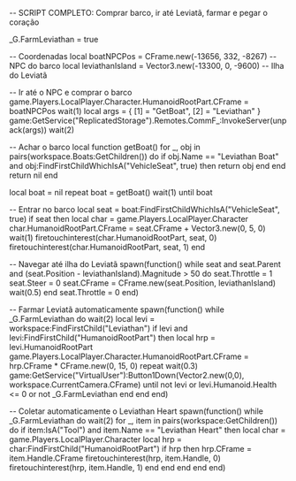 -- SCRIPT COMPLETO: Comprar barco, ir até Leviatã, farmar e pegar o coração

_G.FarmLeviathan = true

-- Coordenadas
local boatNPCPos = CFrame.new(-13656, 332, -8267) -- NPC do barco
local leviathanIsland = Vector3.new(-13300, 0, -9600) -- Ilha do Leviatã

-- Ir até o NPC e comprar o barco
game.Players.LocalPlayer.Character.HumanoidRootPart.CFrame = boatNPCPos
wait(1)
local args = {
    [1] = "GetBoat",
    [2] = "Leviathan"
}
game:GetService("ReplicatedStorage").Remotes.CommF_:InvokeServer(unpack(args))
wait(2)

-- Achar o barco
local function getBoat()
    for _, obj in pairs(workspace.Boats:GetChildren()) do
        if obj.Name == "Leviathan Boat" and obj:FindFirstChildWhichIsA("VehicleSeat", true) then
            return obj
        end
    end
    return nil
end

local boat = nil
repeat boat = getBoat() wait(1) until boat

-- Entrar no barco
local seat = boat:FindFirstChildWhichIsA("VehicleSeat", true)
if seat then
    local char = game.Players.LocalPlayer.Character
    char.HumanoidRootPart.CFrame = seat.CFrame + Vector3.new(0, 5, 0)
    wait(1)
    firetouchinterest(char.HumanoidRootPart, seat, 0)
    firetouchinterest(char.HumanoidRootPart, seat, 1)
end

-- Navegar até ilha do Leviatã
spawn(function()
    while seat and seat.Parent and (seat.Position - leviathanIsland).Magnitude > 50 do
        seat.Throttle = 1
        seat.Steer = 0
        seat.CFrame = CFrame.new(seat.Position, leviathanIsland)
        wait(0.5)
    end
    seat.Throttle = 0
end)

-- Farmar Leviatã automaticamente
spawn(function()
    while _G.FarmLeviathan do
        wait(2)
        local levi = workspace:FindFirstChild("Leviathan")
        if levi and levi:FindFirstChild("HumanoidRootPart") then
            local hrp = levi.HumanoidRootPart
            game.Players.LocalPlayer.Character.HumanoidRootPart.CFrame = hrp.CFrame * CFrame.new(0, 15, 0)
            repeat
                wait(0.3)
                game:GetService("VirtualUser"):Button1Down(Vector2.new(0,0), workspace.CurrentCamera.CFrame)
            until not levi or levi.Humanoid.Health <= 0 or not _G.FarmLeviathan
        end
    end
end)

-- Coletar automaticamente o Leviathan Heart
spawn(function()
    while _G.FarmLeviathan do
        wait(2)
        for _, item in pairs(workspace:GetChildren()) do
            if item:IsA("Tool") and item.Name == "Leviathan Heart" then
                local char = game.Players.LocalPlayer.Character
                local hrp = char:FindFirstChild("HumanoidRootPart")
                if hrp then
                    hrp.CFrame = item.Handle.CFrame
                    firetouchinterest(hrp, item.Handle, 0)
                    firetouchinterest(hrp, item.Handle, 1)
                end
            end
        end
    end
end)
